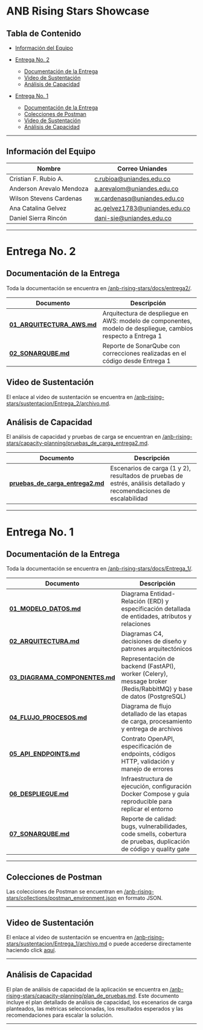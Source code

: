 # ANB Rising Stars Showcase

## Tabla de Contenido

- [Información del Equipo](#información-del-equipo)
- [Entrega No. 2](#entrega-no-2)
  - [Documentación de la Entrega](#documentación-de-la-entrega)
  - [Video de Sustentación](#video-de-sustentación)
  - [Análisis de Capacidad](#análisis-de-capacidad)

- [Entrega No. 1](#entrega-no-1)
  - [Documentación de la Entrega](#documentación-de-la-entrega-1)
  - [Colecciones de Postman](#colecciones-de-postman)
  - [Video de Sustentación](#video-de-sustentación-1)
  - [Análisis de Capacidad](#análisis-de-capacidad-1)

---

## Información del Equipo

| Nombre | Correo Uniandes |
|--------|-----------------|
| Cristian F. Rubio A.| c.rubioa@uniandes.edu.co |
| Anderson Arevalo Mendoza | a.arevalom@uniandes.edu.co |
| Wilson Stevens Cardenas | w.cardenasq@uniandes.edu.co |
| Ana Catalina Gelvez | ac.gelvez1783@uniandes.edu.co |
| Daniel Sierra Rincón | dani-sie@uniandes.edu.co |

---

# Entrega No. 2

## Documentación de la Entrega

Toda la documentación se encuentra en [/anb-rising-stars/docs/entrega2/](anb-rising-stars/docs/entrega2/).

| Documento | Descripción |
|-----------|-------------|
| **[01_ARQUITECTURA_AWS.md](anb-rising-stars/docs/Entrega_2/01_ARQUITECTURA_AWS.md)** | Arquitectura de despliegue en AWS: modelo de componentes, modelo de despliegue, cambios respecto a Entrega 1 |
| **[02_SONARQUBE.md](anb-rising-stars/docs/Entrega_2/02_SONARQUBE.md)** | Reporte de SonarQube con correcciones realizadas en el código desde Entrega 1 |


## Video de Sustentación

El enlace al video de sustentación se encuentra en [/anb-rising-stars/sustentacion/Entrega_2/archivo.md](anb-rising-stars/sustentacion/Entrega_2/archivo.md).


## Análisis de Capacidad

El análisis de capacidad y pruebas de carga se encuentran en [/anb-rising-stars/capacity-planning/pruebas_de_carga_entrega2.md](anb-rising-stars/capacity-planning/pruebas_de_carga_entrega2.md).

| Documento | Descripción |
|-----------|-------------|
| **[pruebas_de_carga_entrega2.md](anb-rising-stars/capacity-planning/pruebas_de_carga_entrega2.md)** | Escenarios de carga (1 y 2), resultados de pruebas de estrés, análisis detallado y recomendaciones de escalabilidad |

---

# Entrega No. 1



## Documentación de la Entrega

Toda la documentación se encuentra en [/anb-rising-stars/docs/Entrega_1/](anb-rising-stars/docs/Entrega_1/).

| Documento | Descripción |
|-----------|-------------|
| **[01_MODELO_DATOS.md](anb-rising-stars/docs/Entrega_1/01_MODELO_DATOS.md)** | Diagrama Entidad-Relación (ERD) y especificación detallada de entidades, atributos y relaciones |
| **[02_ARQUITECTURA.md](anb-rising-stars/docs/Entrega_1/02_ARQUITECTURA.md)** | Diagramas C4, decisiones de diseño y patrones arquitectónicos |
| **[03_DIAGRAMA_COMPONENTES.md](anb-rising-stars/docs/Entrega_1/03_DIAGRAMA_COMPONENTES.md)** | Representación de backend (FastAPI), worker (Celery), message broker (Redis/RabbitMQ) y base de datos (PostgreSQL) |
| **[04_FLUJO_PROCESOS.md](anb-rising-stars/docs/Entrega_1/04_FLUJO_PROCESOS.md)** | Diagrama de flujo detallado de las etapas de carga, procesamiento y entrega de archivos |
| **[05_API_ENDPOINTS.md](anb-rising-stars/docs/Entrega_1/05_API_ENDPOINTS.md)** | Contrato OpenAPI, especificación de endpoints, códigos HTTP, validación y manejo de errores |
| **[06_DESPLIEGUE.md](anb-rising-stars/docs/Entrega_1/06_DESPLIEGUE.md)** | Infraestructura de ejecución, configuración Docker Compose y guía reproducible para replicar el entorno |
| **[07_SONARQUBE.md](anb-rising-stars/docs/Entrega_1/07_SONARQUBE.md)** | Reporte de calidad: bugs, vulnerabilidades, code smells, cobertura de pruebas, duplicación de código y quality gate |


---

## Colecciones de Postman

Las colecciones de Postman se encuentran en [/anb-rising-stars/collections/postman_environment.json](anb-rising-stars/collections/postman_environment.json) en formato JSON.

---

## Video de Sustentación

El enlace al video de sustentación se encuentra en [/anb-rising-stars/sustentacion/Entrega_1/archivo.md](anb-rising-stars/sustentacion/Entrega_1/archivo.md) o puede accederse directamente haciendo click [aquí](https://youtu.be/uLJSknHUwP8).

---

## Análisis de Capacidad

El plan de análisis de capacidad de la aplicación se encuentra en [/anb-rising-stars/capacity-planning/plan_de_pruebas.md](anb-rising-stars/capacity-planning/plan_de_pruebas.md). Este documento incluye el plan detallado de análisis de capacidad, los escenarios de carga planteados, las métricas seleccionadas, los resultados esperados y las recomendaciones para escalar la solución.

---
